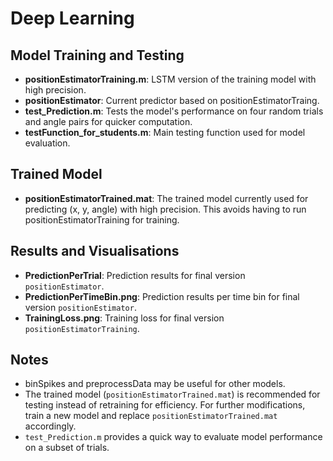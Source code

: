 # Deep Learning
## Model Training and Testing
- **positionEstimatorTraining.m**: LSTM version of the training model with high precision.
- **positionEstimator**: Current predictor based on positionEstimatorTraing.
- **test_Prediction.m**: Tests the model's performance on four random trials and angle pairs for quicker computation.
- **testFunction_for_students.m**: Main testing function used for model evaluation.

## Trained Model
- **positionEstimatorTrained.mat**: The trained model currently used for predicting (x, y, angle) with high precision. This avoids having to run positionEstimatorTraining for training.

## Results and Visualisations
- **PredictionPerTrial**: Prediction results for final version `positionEstimator`.
- **PredictionPerTimeBin.png**: Prediction results per time bin for final version `positionEstimator`.
- **TrainingLoss.png**: Training loss for final version `positionEstimatorTraining`.

## Notes
- binSpikes and preprocessData may be useful for other models.
- The trained model (`positionEstimatorTrained.mat`) is recommended for testing instead of retraining for efficiency. For further modifications, train a new model and replace `positionEstimatorTrained.mat` accordingly.
- `test_Prediction.m` provides a quick way to evaluate model performance on a subset of trials.
